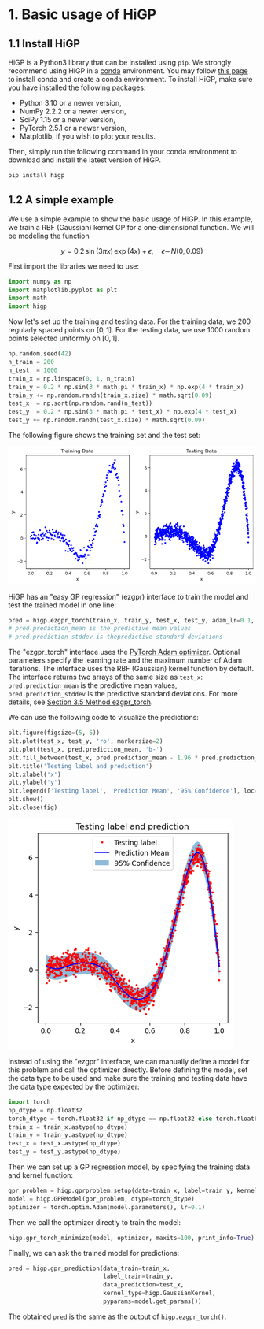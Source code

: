 # 1. Basic usage of HiGP

## 1.1 Install HiGP

HiGP is a Python3 library that can be installed using `pip`. We strongly recommend using HiGP in a [conda](https://www.anaconda.com/blog/understanding-conda-and-pip) environment. You may follow [this page](https://conda.io/projects/conda/en/latest/user-guide/tasks/manage-environments.html) to install conda and create a conda environment. To install HiGP, make sure you have installed the following packages:

* Python 3.10 or a newer version,
* NumPy 2.2.2 or a newer version,
* SciPy 1.15 or a newer version,
* PyTorch 2.5.1 or a newer version,
* Matplotlib, if you wish to plot your results.

Then, simply run the following command in your conda environment to download and install the latest version of HiGP.

```python
pip install higp
```

## 1.2 A simple example

We use a simple example to show the basic usage of HiGP. In this example, we train a RBF (Gaussian) kernel GP for a one-dimensional function. We will be modeling the function

```math
y = 0.2 \, \sin(3 \pi x) \, \exp(4x) + \epsilon, \quad 
\epsilon \sim \! N(0, 0.09)
```

First import the libraries we need to use:

```python
import numpy as np
import matplotlib.pyplot as plt
import math
import higp
```

Now let's set up the training and testing data. For the training data, we 200 regularly spaced points on $[0, 1]$. For the testing data, we use 1000 random points selected
uniformly on $[0, 1]$.

```python
np.random.seed(42)
n_train = 200
n_test  = 1000
train_x = np.linspace(0, 1, n_train)
train_y = 0.2 * np.sin(3 * math.pi * train_x) * np.exp(4 * train_x) 
train_y += np.random.randn(train_x.size) * math.sqrt(0.09)
test_x  = np.sort(np.random.rand(n_test))
test_y  = 0.2 * np.sin(3 * math.pi * test_x) * np.exp(4 * test_x)
test_y += np.random.randn(test_x.size) * math.sqrt(0.09)
```

The following figure shows the training set and the test set:

![Example00 - training sets and test sets](figs/Example00_1.png)

HiGP has an "easy GP regression" (ezgpr) interface to train the model and test the trained model in one line:

```python
pred = higp.ezgpr_torch(train_x, train_y, test_x, test_y, adam_lr=0.1, adam_maxits=100)
# pred.prediction_mean is the predictive mean values
# pred.prediction_stddev is thepredictive standard deviations
```

The "ezgpr_torch" interface uses the [PyTorch Adam optimizer](https://pytorch.org/docs/stable/generated/torch.optim.Adam.html).
Optional parameters specify the learning rate and the maximum number 
of Adam iterations.
The interface uses the RBF (Gaussian) kernel function by default.
The interface returns two arrays of the same size as `test_x`: `pred.prediction_mean` is the predictive mean values, `pred.prediction_stddev` is the predictive standard deviations.
For more details, see 
[Section 3.5 Method ezgpr_torch](https://github.com/huanghua1994/HiGP/blob/main/docs/3-API-reference.md#35-method-ezgpr_torch).

We can use the following code to visualize the predictions:

```python
plt.figure(figsize=(5, 5))
plt.plot(test_x, test_y, 'ro', markersize=2)
plt.plot(test_x, pred.prediction_mean, 'b-')
plt.fill_between(test_x, pred.prediction_mean - 1.96 * pred.prediction_stddev, pred.prediction_mean + 1.96 * pred.prediction_stddev, alpha=0.5)
plt.title('Testing label and prediction')
plt.xlabel('x')
plt.ylabel('y')
plt.legend(['Testing label', 'Prediction Mean', '95% Confidence'], loc='upper center')
plt.show()
plt.close(fig)
```

![Example00 - prediction](figs/Example00_2.png)

Instead of using the "ezgpr" interface, we can manually define a model for this problem and call the optimizer directly. Before defining the model, set the data type to be used and make sure the training and testing data have the data type expected by the optimizer:

```python
import torch
np_dtype = np.float32
torch_dtype = torch.float32 if np_dtype == np.float32 else torch.float64
train_x = train_x.astype(np_dtype)
train_y = train_y.astype(np_dtype)
test_x = test_x.astype(np_dtype)
test_y = test_y.astype(np_dtype)
```

Then we can set up a GP regression model, by specifying the training data and kernel function:

```python
gpr_problem = higp.gprproblem.setup(data=train_x, label=train_y, kernel_type=higp.GaussianKernel)
model = higp.GPRModel(gpr_problem, dtype=torch_dtype)
optimizer = torch.optim.Adam(model.parameters(), lr=0.1)
```

Then we call the optimizer directly to train the model:

```python
higp.gpr_torch_minimize(model, optimizer, maxits=100, print_info=True)
```

Finally, we can ask the trained model for predictions:

```python
pred = higp.gpr_prediction(data_train=train_x,
                           label_train=train_y,
                           data_prediction=test_x,
                           kernel_type=higp.GaussianKernel,
                           pyparams=model.get_params())
```

The obtained `pred` is the same as the output of `higp.ezgpr_torch()`.
